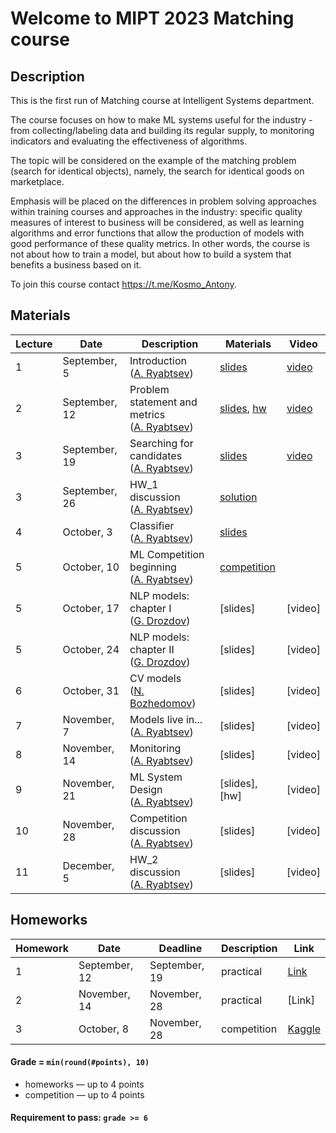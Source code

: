 # Welcome to MIPT 2023 Matching course

## Description
This is the first run of Matching course at Intelligent Systems department.

The course focuses on how to make ML systems useful for the industry - from collecting/labeling data and building its regular supply, to monitoring indicators and evaluating the effectiveness of algorithms.
 
The topic will be considered on the example of the matching problem (search for identical objects), namely, the search for identical goods on marketplace.
 
Emphasis will be placed on the differences in problem solving approaches within training courses and approaches in the industry: specific quality measures of interest to business will be considered, as well as learning algorithms and error functions that allow the production of models with good performance of these quality metrics. In other words, the course is not about how to train a model, but about how to build a system that benefits a business based on it.

To join this course contact https://t.me/Kosmo_Antony.

## Materials

| Lecture | Date | Description | Materials                                                              | Video                                                 |
|---------|------|-------------|---------------------------------------------------------------------|-------------------------------------------------------|
| 1 | September, 5 | Introduction <br /> ([A. Ryabtsev](https://github.com/anryabtsev)) | [slides](https://github.com/anryabtsev/matching-course/blob/main/lectures/matching_lecture_01.pdf)                  | [video](https://youtu.be/Wjg9dFlHuqs)  |
| 2 | September, 12 | Problem statement and metrics <br /> ([A. Ryabtsev](https://github.com/anryabtsev))|[slides](https://github.com/anryabtsev/matching-course/blob/main/lectures/matching_lecture_02.pdf), [hw](https://github.com/anryabtsev/matching-course/tree/main/homeworks/hw1) | [video](https://youtu.be/OaqppIdrymM)  |
| 3 | September, 19 | Searching for candidates <br /> ([A. Ryabtsev](https://github.com/anryabtsev)) | [slides](https://github.com/anryabtsev/matching-course/blob/main/lectures/matching_lecture_03.pdf)             | [video](https://youtu.be/ZxdhTgsD2G8)  |
| 3 | September, 26 | HW_1 discussion <br /> ([A. Ryabtsev](https://github.com/anryabtsev)) |    [solution](https://github.com/anryabtsev/matching-course/blob/main/homeworks/hw1/matching_mipt_HW_1_SOLUTION.ipynb)     |   |
| 4 | October, 3 | Classifier <br /> ([A. Ryabtsev](https://github.com/anryabtsev)) | [slides](https://github.com/anryabtsev/matching-course/blob/main/lectures/matching_lecture_04.pdf)       |  |
| 5 | October, 10 | ML Competition beginning <br /> ([A. Ryabtsev](https://github.com/anryabtsev)) | [competition](https://www.kaggle.com/competitions/electronics-matching-mipt/overview) |  |
| 5 | October, 17 | NLP models: chapter I <br /> ([G. Drozdov](https://drozdikgleb.github.io/)) | [slides] |  [video] |
| 5 | October, 24 | NLP models: chapter II <br /> ([G. Drozdov](https://drozdikgleb.github.io/)) | [slides] |  [video] |
| 6 | October, 31 | CV models <br /> ([N. Bozhedomov]()) |[slides] | [video] |
| 7 | November, 7 | Models live in... <br /> ([A. Ryabtsev](https://github.com/anryabtsev)) | [slides] | [video] |
| 8 | November, 14 | Monitoring <br /> ([A. Ryabtsev](https://github.com/anryabtsev)) | [slides] | [video] |
| 9 | November, 21 | ML System Design <br /> ([A. Ryabtsev](https://github.com/anryabtsev)) | [slides], [hw] | [video] |
| 10 | November, 28 | Competition discussion <br /> ([A. Ryabtsev](https://github.com/anryabtsev)) | [slides] | [video] |
| 11 | December, 5 | HW_2 discussion <br /> ([A. Ryabtsev](https://github.com/anryabtsev)) | [slides] | [video] |



## Homeworks

| Homework | Date       | Deadline          | Description | Link                                  |
|---------|------------|-------------------|--------|---------------------------------------|
| 1 | September, 12 | September, 19 | practical | [Link](https://github.com/anryabtsev/matching-course/tree/main/homeworks/hw1) |
| 2 | November, 14  | November, 28 | practical | [Link] |
| 3 | October, 8 | November, 28 | competition | [Kaggle](https://www.kaggle.com/competitions/electronics-matching-mipt/overview) |

#### Grade = `min(round(#points), 10)`
- homeworks — up to 4 points
- competition — up to 4 points

#### Requirement to pass: `grade >= 6`
